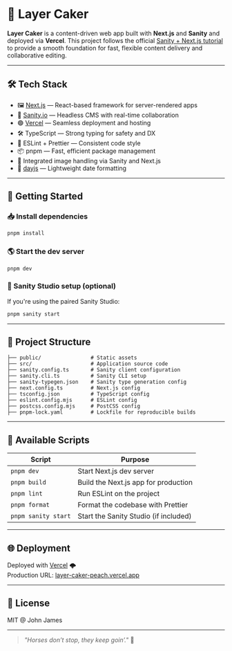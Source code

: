 # 🍰 Layer Caker

**Layer Caker** is a content-driven web app built with **Next.js** and **Sanity** and deployed via **Vercel**. This project follows the official [Sanity + Next.js tutorial](https://www.sanity.io/learn/course/content-driven-web-application-foundations/building-a-content-editable-website) to provide a smooth foundation for fast, flexible content delivery and collaborative editing.

---

## 🛠️ Tech Stack

- 🖼️ [Next.js](https://nextjs.org/) — React-based framework for server-rendered apps
- 🧠 [Sanity.io](https://www.sanity.io/) — Headless CMS with real-time collaboration
- 🟢 [Vercel](https://vercel.com/) — Seamless deployment and hosting
- 🛠️ TypeScript — Strong typing for safety and DX
- 💅 ESLint + Prettier — Consistent code style
- 📦 pnpm — Fast, efficient package management
- 📸 Integrated image handling via Sanity and Next.js
- 📅 [dayjs](https://day.js.org/) — Lightweight date formatting

---

## 🚀 Getting Started

### 📥 Install dependencies
```bash
pnpm install
```

### 🌎 Start the dev server
```bash
pnpm dev
```

### 🧪 Sanity Studio setup (optional)
If you're using the paired Sanity Studio:
```bash
pnpm sanity start
```

---

## 📂 Project Structure

```
├── public/                # Static assets
├── src/                   # Application source code
├── sanity.config.ts       # Sanity client configuration
├── sanity.cli.ts          # Sanity CLI setup
├── sanity-typegen.json    # Sanity type generation config
├── next.config.ts         # Next.js config
├── tsconfig.json          # TypeScript config
├── eslint.config.mjs      # ESLint config
├── postcss.config.mjs     # PostCSS config
├── pnpm-lock.yaml         # Lockfile for reproducible builds
```

---

## 🧹 Available Scripts

| Script                 | Purpose                                 |
|------------------------|-----------------------------------------|
| `pnpm dev`             | Start Next.js dev server                |
| `pnpm build`           | Build the Next.js app for production    |
| `pnpm lint`            | Run ESLint on the project               |
| `pnpm format`          | Format the codebase with Prettier       |
| `pnpm sanity start`    | Start the Sanity Studio (if included)   |

---

## 🌐 Deployment

Deployed with [Vercel](https://vercel.com/) 🌩️  
Production URL: [layer-caker-peach.vercel.app](https://layer-caker-peach.vercel.app)

---

## 📜 License

MIT @ John James

---

> _"Horses don’t stop, they keep goin’."_ 🐎  
